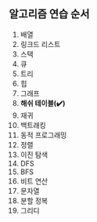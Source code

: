 ## 알고리즘 연습 순서
1. 배열
2. 링크드 리스트
3. 스택
4. 큐
5. 트리
6. 힙
7. 그래프
8. **해쉬 테이블(:heavy_check_mark:)**
9. 재귀
10. 백트래킹
11. 동적 프로그래밍
12. 정렬
13. 이진 탐색
14. DFS
15. BFS
16. 비트 연산
17. 문자열
18. 분할 정복
19. 그리디
